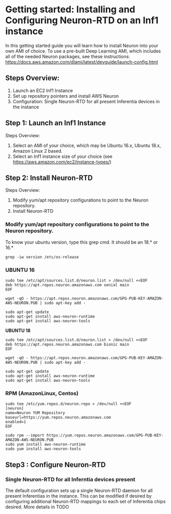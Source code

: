 # Getting started:  Installing and Configuring Neuron-RTD on an Inf1 instance

In this getting started guide you will learn how to install Neuron into your own AMI of choice. To use a pre-built Deep Learning AMI, which includes all of the needed Neuron packages, see these instructions: https://docs.aws.amazon.com/dlami/latest/devguide/launch-config.html

##  Steps Overview:

1. Launch an EC2 Inf1 Instance
2. Set up repository pointers and install AWS Neuron
3. Configuration: Single Neuron-RTD for all present Inferentia devices in the instance

## Step 1: Launch an Inf1 Instance

Steps Overview: 

1. Select an AMI of your choice, which may be Ubuntu 16.x, Ubuntu 18.x, Amazon Linux 2 based. 
2. Select an Inf1 instance size of your choice (see https://aws.amazon.com/ec2/instance-types/)

## Step 2: Install Neuron-RTD

Steps Overview:

1. Modify yum/apt repository configurations to point to the Neuron repository.
2. Install Neuron-RTD

### Modify yum/apt repository configurations to point to the Neuron repository.


To know your ubuntu version, type this grep cmd. It should be an 18.* or 16.*

```
grep -iw version /etc/os-release
```

### UBUNTU 16

```
sudo tee /etc/apt/sources.list.d/neuron.list > /dev/null <<EOF
deb https://apt.repos.neuron.amazonaws.com xenial main
EOF

wget -qO - https://apt.repos.neuron.amazonaws.com/GPG-PUB-KEY-AMAZON-AWS-NEURON.PUB | sudo apt-key add -
 
sudo apt-get update
sudo apt-get install aws-neuron-runtime
sudo apt-get install aws-neuron-tools
```

**UBUNTU 18**

```
sudo tee /etc/apt/sources.list.d/neuron.list > /dev/null <<EOF
deb https://apt.repos.neuron.amazonaws.com bionic main
EOF

wget -qO - https://apt.repos.neuron.amazonaws.com/GPG-PUB-KEY-AMAZON-AWS-NEURON.PUB | sudo apt-key add -
 
sudo apt-get update
sudo apt-get install aws-neuron-runtime
sudo apt-get install aws-neuron-tools
```

### RPM (AmazonLinux, Centos)

```
sudo tee /etc/yum.repos.d/neuron.repo > /dev/null <<EOF
[neuron]
name=Neuron YUM Repository
baseurl=https://yum.repos.neuron.amazonaws.com
enabled=1
EOF

sudo rpm --import https://yum.repos.neuron.amazonaws.com/GPG-PUB-KEY-AMAZON-AWS-NEURON.PUB
sudo yum install aws-neuron-runtime
sudo yum install aws-neuron-tools
```

## Step3 : Configure Neuron-RTD

### Single Neuron-RTD for all Inferntia devices present

The default configuration sets up a single Neuron-RTD daemon for all present Inferentias in the instance. This can be modified if desired by configuring additional Neuron-RTD mappings to each set of Inferentia chips desired. More details in TODO

